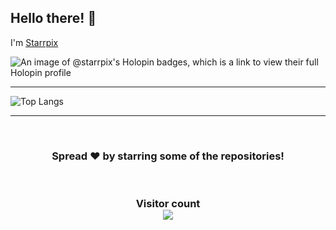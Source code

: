 ## Hello there! 👋

I'm [Starrpix](https://github.com/Starrpix)



![An image of @starrpix's Holopin badges, which is a link to view their full Holopin profile](https://holopin.me/starrpix)

<hr/>



![Top Langs](https://github-readme-stats.vercel.app/api/top-langs/?username=Starrpix&hide_progress=true)


<hr/>




<br>

<h3 align="center">
  Spread ❤️ by starring some of the repositories!
</h3>

<br>

<h3 align="center"> 
  Visitor count <br>
  <img src="https://profile-counter.glitch.me/Starrpix/count.svg" />
</h3>
